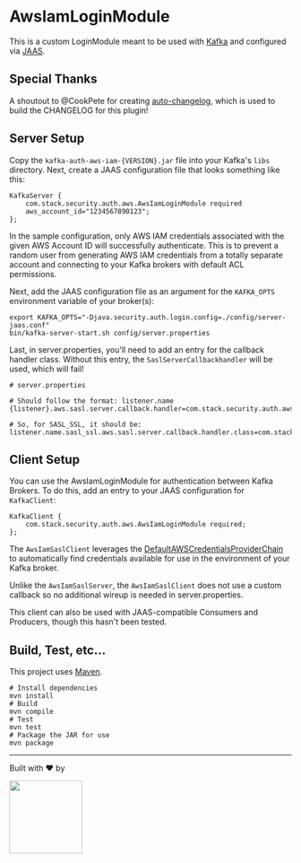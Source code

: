 # AwsIamLoginModule

This is a custom LoginModule meant to be used with [Kafka](https://kafka.apache.org) and configured
via [JAAS](https://docs.oracle.com/javase/8/docs/technotes/guides/security/jaas/JAASRefGuide.html).

## Special Thanks
A shoutout to @CookPete for creating [auto-changelog](https://github.com/CookPete/auto-changelog),
which is used to build the CHANGELOG for this plugin!

## Server Setup

Copy the `kafka-auth-aws-iam-{VERSION}.jar` file into your Kafka's `libs` directory.
Next, create a JAAS configuration file that looks something like this:

```
KafkaServer {
    com.stack.security.auth.aws.AwsIamLoginModule required
    aws_account_id="1234567890123";
};
```

In the sample configuration, only AWS IAM credentials associated with the given AWS Account ID will
successfully authenticate. This is to prevent a random user from generating AWS IAM
credentials from a totally separate account and connecting to your Kafka brokers with default ACL
permissions.

Next, add the JAAS configuration file as an argument for the `KAFKA_OPTS` environment variable
of your broker(s):
```
export KAFKA_OPTS="-Djava.security.auth.login.config=./config/server-jaas.conf"
bin/kafka-server-start.sh config/server.properties
```

Last, in server.properties, you'll need to add an entry for the callback handler class.
Without this entry, the `SaslServerCallbackhandler` will be used, which will fail!

```
# server.properties

# Should follow the format: listener.name {listener}.aws.sasl.server.callback.handler=com.stack.security.auth.aws.internal.AwsIamCallbackHandler

# So, for SASL_SSL, it should be:
listener.name.sasl_ssl.aws.sasl.server.callback.handler.class=com.stack.security.auth.aws.internal.AwsIamCallbackHandler
```

## Client Setup

You can use the AwsIamLoginModule for authentication between Kafka Brokers. To do this,
add an entry to your JAAS configuration for `KafkaClient`:

```
KafkaClient {
    com.stack.security.auth.aws.AwsIamLoginModule required;
};
```

The `AwsIamSaslClient` leverages the [DefaultAWSCredentialsProviderChain](https://docs.aws.amazon.com/AWSJavaSDK/latest/javadoc/com/amazonaws/auth/DefaultAWSCredentialsProviderChain.html) to automatically find credentials available for use in
the environment of your Kafka broker.

Unlike the `AwsIamSaslServer`, the `AwsIamSaslClient` does not use a custom callback so no
additional wireup is needed in server.properties.

This client can also be used with JAAS-compatible Consumers and Producers, though this hasn't been
tested.


## Build, Test, etc...
This project uses [Maven](https://maven.apache.org/).
```
# Install dependencies
mvn install
# Build
mvn compile
# Test
mvn test
# Package the JAR for use
mvn package
```

-----
Built with :heart: by

<a href="https://www.getstack.ca/"><img src="https://s3.ca-central-1.amazonaws.com/images.getstack.ca/static/logo--stack--black.png"  width="130px" /></a>
